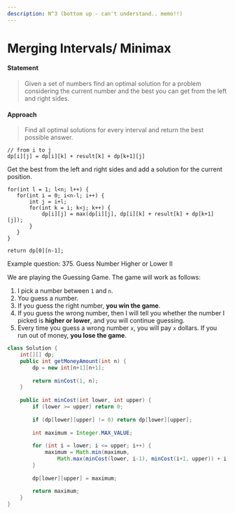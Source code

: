 ```yaml
---
description: N^3 (bottom up - can't understand.. memo!!)
---
```


# Merging Intervals/ Minimax

#### Statement

> Given a set of numbers find an optimal solution for a problem considering the current number and the best you can get from the left and right sides.

#### Approach

> Find all optimal solutions for every interval and return the best possible answer.

```text
// from i to j
dp[i][j] = dp[i][k] + result[k] + dp[k+1][j]
```

Get the best from the left and right sides and add a solution for the current position.

```text
for(int l = 1; l<n; l++) {
   for(int i = 0; i<n-l; i++) {
       int j = i+l;
       for(int k = i; k<j; k++) {
           dp[i][j] = max(dp[i][j], dp[i][k] + result[k] + dp[k+1][j]);
       }
   }
}

return dp[0][n-1];
```

Example question: 375. Guess Number Higher or Lower II

We are playing the Guessing Game. The game will work as follows:

1. I pick a number between `1` and `n`.
2. You guess a number.
3. If you guess the right number, **you win the game**.
4. If you guess the wrong number, then I will tell you whether the number I picked is **higher or lower**, and you will continue guessing.
5. Every time you guess a wrong number `x`, you will pay `x` dollars. If you run out of money, **you lose the game**.

```java
class Solution {
    int[][] dp;
    public int getMoneyAmount(int n) {
        dp = new int[n+1][n+1];
        
        return minCost(1, n);
    }
    
    public int minCost(int lower, int upper) {
        if (lower >= upper) return 0;
        
        if (dp[lower][upper] != 0) return dp[lower][upper];
        
        int maximum = Integer.MAX_VALUE;
        
        for (int i = lower; i <= upper; i++) {
            maximum = Math.min(maximum,
                Math.max(minCost(lower, i-1), minCost(i+1, upper)) + i);
        }
        
        dp[lower][upper] = maximum;
        
        return maximum;
    }
}
```

